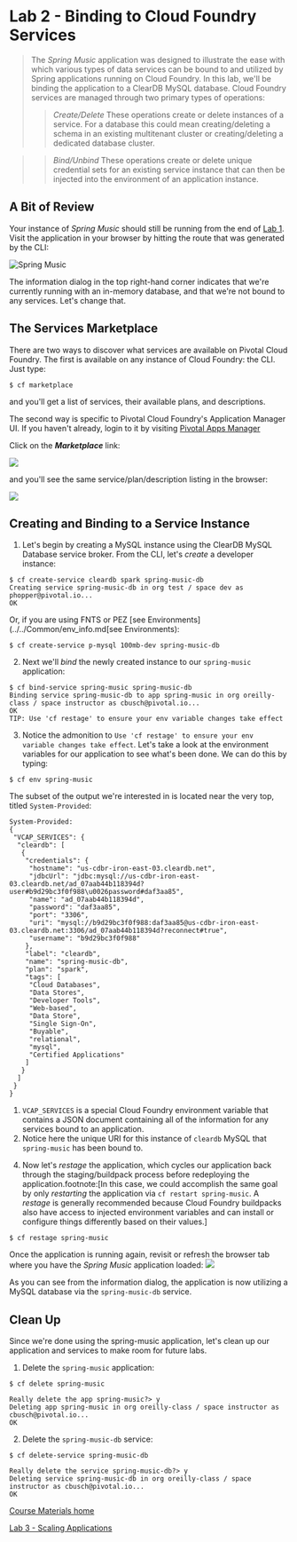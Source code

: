 # Lab 2 - Binding to Cloud Foundry Services

> The _Spring Music_ application was designed to illustrate the ease with which various types of data services can be bound to and utilized by Spring applications running on Cloud Foundry.
In this lab, we'll be binding the application to a ClearDB MySQL database.
> Cloud Foundry services are managed through two primary types of operations:
> > *Create/Delete*
> >     These operations create or delete instances of a service. For a database this could mean creating/deleting a schema in an existing multitenant cluster or creating/deleting a dedicated database cluster.

> > *Bind/Unbind*
> >     These operations create or delete unique credential sets for an existing service instance that can then be injected into the environment of an application instance.

## A Bit of Review

Your instance of _Spring Music_ should still be running from the end of [Lab 1](../lab_01/lab_01.adoc).
Visit the application in your browser by hitting the route that was generated by the CLI:

![Spring Music](../../Common/images/Spring-Music.png)

The information dialog in the top right-hand corner indicates that we're currently running with an in-memory database, and that we're not bound to any services.
Let's change that.

## The Services Marketplace

There are two ways to discover what services are available on Pivotal Cloud Foundry.
The first is available on any instance of Cloud Foundry: the CLI. Just type:

```
$ cf marketplace
```

and you'll get a list of services, their available plans, and descriptions.

The second way is specific to Pivotal Cloud Foundry's Application Manager UI.
If you haven't already, login to it by visiting [Pivotal Apps Manager](https://apps.system.pcf-apps.net/)

Click on the **_Marketplace_** link:

![](../../Common/images/Marketplace_link.png)

and you'll see the same service/plan/description listing in the browser:

![](../../Common/images/Marketplace.png)

## Creating and Binding to a Service Instance

1. Let's begin by creating a MySQL instance using the ClearDB MySQL Database service broker.
From the CLI, let's _create_ a developer instance:
```
$ cf create-service cleardb spark spring-music-db
Creating service spring-music-db in org test / space dev as phopper@pivotal.io...
OK
```
Or, if you are using FNTS or PEZ [see Environments](../../Common/env_info.md[see Environments):
```
$ cf create-service p-mysql 100mb-dev spring-music-db
```

2. Next we'll _bind_ the newly created instance to our `spring-music` application:
```
$ cf bind-service spring-music spring-music-db
Binding service spring-music-db to app spring-music in org oreilly-class / space instructor as cbusch@pivotal.io...
OK
TIP: Use 'cf restage' to ensure your env variable changes take effect
```

3. Notice the admonition to `Use 'cf restage' to ensure your env variable changes take effect`.
Let's take a look at the environment variables for our application to see what's been done. We can do this by typing:
```
$ cf env spring-music
```
The subset of the output we're interested in is located near the very top, titled `System-Provided`:
```
System-Provided:
{
 "VCAP_SERVICES": {
  "cleardb": [
   {
    "credentials": {
     "hostname": "us-cdbr-iron-east-03.cleardb.net",
     "jdbcUrl": "jdbc:mysql://us-cdbr-iron-east-03.cleardb.net/ad_07aab44b118394d?user#b9d29bc3f0f988\u0026password#daf3aa85",
     "name": "ad_07aab44b118394d",
     "password": "daf3aa85",
     "port": "3306",
     "uri": "mysql://b9d29bc3f0f988:daf3aa85@us-cdbr-iron-east-03.cleardb.net:3306/ad_07aab44b118394d?reconnect#true",
     "username": "b9d29bc3f0f988"
    },
    "label": "cleardb",
    "name": "spring-music-db",
    "plan": "spark",
    "tags": [
     "Cloud Databases",
     "Data Stores",
     "Developer Tools",
     "Web-based",
     "Data Store",
     "Single Sign-On",
     "Buyable",
     "relational",
     "mysql",
     "Certified Applications"
    ]
   }
  ]
 }
}
```
1) `VCAP_SERVICES` is a special Cloud Foundry environment variable that contains a JSON document containing all of the information for any services bound to an application.
2) Notice here the unique URI for this instance of `cleardb` MySQL that `spring-music` has been bound to.

4. Now let's _restage_ the application, which cycles our application back through the staging/buildpack process before redeploying the application.footnote:[In this case, we could accomplish the same goal by only _restarting_ the application via `cf restart spring-music`.
A _restage_ is generally recommended because Cloud Foundry buildpacks also have access to injected environment variables and can install or configure things differently based on their values.]
```
$ cf restage spring-music
```
Once the application is running again, revisit or refresh the browser tab where you have the _Spring Music_ application loaded:
![](/../../Common/images/Spring_Music_PGSQL.png)

As you can see from the information dialog, the application is now utilizing a MySQL database via the `spring-music-db` service.

## Clean Up

Since we're done using the spring-music application, let's clean up our application and services to make room for future labs.

1. Delete the `spring-music` application:
```
$ cf delete spring-music

Really delete the app spring-music?> y
Deleting app spring-music in org oreilly-class / space instructor as cbusch@pivotal.io...
OK
```
2. Delete the `spring-music-db` service:
```
$ cf delete-service spring-music-db

Really delete the service spring-music-db?> y
Deleting service spring-music-db in org oreilly-class / space instructor as cbusch@pivotal.io...
OK
```

[Course Materials home](../../README.md#course-materials)

[Lab 3 - Scaling Applications](../lab03_scaling/README.md)
